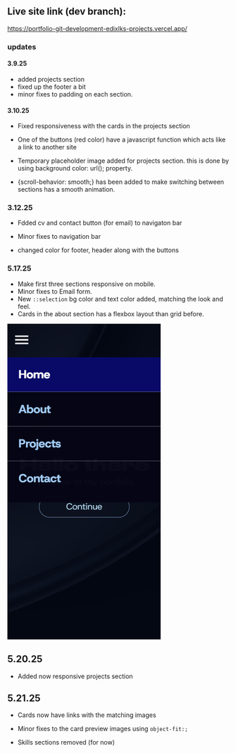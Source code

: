 ﻿## Live site link (dev branch):

https://portfolio-git-development-edixlks-projects.vercel.app/

### updates

#### 3.9.25

- added projects section
- fixed up the footer a bit
- minor fixes to padding on each section.

#### 3.10.25

- Fixed responsiveness with the cards in the projects section

- One of the buttons (red color) have a javascript function which acts like a link to another site

- Temporary placeholder image added for projects section. this is done by using background color: url(); property.

- {scroll-behavior: smooth;} has been added to make switching between sections has a smooth animation.

### 3.12.25

- Fdded cv and contact button (for email) to navigaton bar

- Minor fixes to navigation bar

- changed color for footer, header along with the buttons

### 5.17.25 

- Make first three sections responsive on mobile. 
- Minor fixes to Email form.
- New ```::selection``` bg color and text color added, matching the look and feel.
- Cards in the about section has a flexbox layout than grid before.

![Mobile nav bar ](/assets/images/Screenshot.png)

## 5.20.25

- Added now responsive projects section

## 5.21.25

- Cards now have links with the matching images 

- Minor fixes to the card preview images using ``object-fit:;``

- Skills sections removed (for now)
